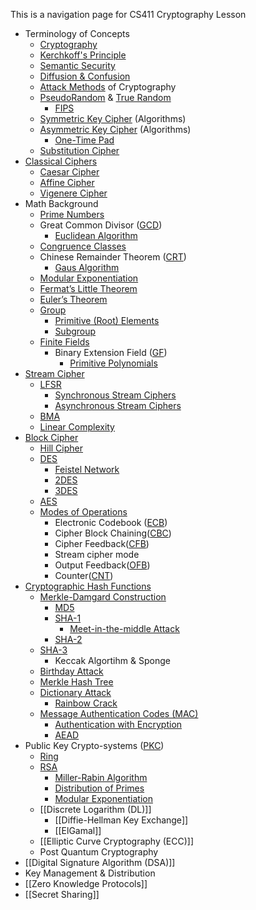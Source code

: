 This is a navigation page for CS411 Cryptography Lesson

- Terminology of Concepts
	-  [Cryptography](Cryptography.md)
	-  [Kerchkoff's Principle](Kerchkoff's%20Principle.md)
	- [Semantic Security](Semantic%20Security.md)
	- [Diffusion & Confusion](Diffusion%20&%20Confusion.md)
	- [Attack Methods](Attack%20Methods.md) of Cryptography
	- [PseudoRandom](PseudoRandom.md) & [True Random](True%20Random.md)
		- [FIPS](FIPS.md)
	-  [Symmetric Key Cipher](Symmetric%20Key%20Cipher.md) (Algorithms)
	- [Asymmetric Key Cipher](Asymmetric%20Key%20Cipher) (Algorithms)
		- [One-Time Pad](One-Time%20Pad.md)
	- [Substitution Cipher](Substitution%20Cipher.md)
- [Classical Ciphers](Classical%20Ciphers.md)  
	- [Caesar Cipher](Caesar%20Cipher.md)
	- [Affine Cipher](Affine%20Cipher.md)
	- [Vigenere Cipher](Vigenere%20Cipher.md)
- Math Background 
	- [Prime Numbers](Prime%20Numbers.md)
	- Great Common Divisor ([GCD](GCD.md))
		- [Euclidean Algorithm](Euclidean%20Algorithm.md)
	- [Congruence Classes](Congruence%20Classes.md)
	- Chinese Remainder Theorem ([CRT](CRT.md))
		- [Gaus Algorithm](Gaus%20Algorithm.md)
	- [Modular Exponentiation](Modular%20Exponentiation.md)
	- [Fermat’s Little Theorem](Fermat’s%20Little%20Theorem.md)
	- [Euler’s Theorem](Euler’s%20Theorem.md)
	- [Group](Group.md)
		- [Primitive (Root) Elements](Primitive%20(Root)%20Elements.md)
		- [Subgroup](Subgroup.md)
	- [Finite Fields](Finite%20Fields.md)
		- Binary Extension Field ([GF](GF.md))
	        - [Primitive Polynomials](Primitive%20Polynomials.md)
- [Stream Cipher](Stream%20Cipher.md)
	- [LFSR](LFSR.md)
		-  [Synchronous Stream Ciphers](Synchronous%20Stream%20Ciphers.md)
		- [Asynchronous Stream Ciphers](Asynchronous%20Stream%20Ciphers.md)
	- [BMA](BMA.md)
	- [Linear Complexity](Linear%20Complexity.md)
- [Block Cipher](Block%20Cipher.md)
	- [Hill Cipher](Hill%20Cipher.md)
	- [DES](DES.md) 
		- [Feistel Network](Feistel%20Network.md)
		- [2DES](2DES.md)
		- [3DES](3DES.md)
	- [AES](AES.md) 
	- [Modes of Operations](Modes%20of%20Operations.md)
		- Electronic Codebook ([ECB](ECB.md))
		- Cipher Block Chaining([CBC](CBC.md))
		- Cipher Feedback([CFB](CFB.md))
		- Stream cipher mode
		- Output Feedback([OFB](OFB.md))
		- Counter([CNT](CNT.md))
- [Cryptographic Hash Functions](Cryptographic%20Hash%20Functions.md)
	- [Merkle-Damgard Construction](Merkle-Damgard%20Construction.md) 
		- [MD5](MD5.md)
		- [SHA-1](SHA-1.md)
			- [Meet-in-the-middle Attack](Meet-in-the-middle%20Attack.md)
		- [SHA-2](SHA-2.md)
	- [SHA-3](SHA-3.md)
		- Keccak Algortihm & Sponge
	- [Birthday Attack](Birthday%20Attack.md) 
	-  [Merkle Hash Tree](Merkle%20Hash%20Tree.md)
	- [Dictionary Attack](Dictionary%20Attack.md)
		- [Rainbow Crack](Rainbow%20Crack.md)
	- [Message Authentication Codes (MAC)](Message%20Authentication%20Codes%20(MAC).md)
		- [Authentication with Encryption](Authentication%20with%20Encryption.md)
		- [AEAD](AEAD.md)
- Public Key Crypto-systems ([PKC](PKC.md))
	- [Ring](Ring.md)
	- [RSA](RSA.md)
		- [Miller-Rabin Algorithm](Miller-Rabin%20Algorithm.md)
		- [Distribution of Primes](Distribution%20of%20Primes.md)
		- [Modular Exponentiation](Modular%20Exponentiation.md)
	- [[Discrete Logarithm (DL)]]
		- [[Diffie-Hellman Key Exchange]]
		- [[ElGamal]]
	- [[Elliptic Curve Cryptography (ECC)]] 
	- Post Quantum Cryptography 
- [[Digital Signature Algorithm (DSA)]] 
- Key Management & Distribution  
- [[Zero Knowledge Protocols]] 
- [[Secret Sharing]] 